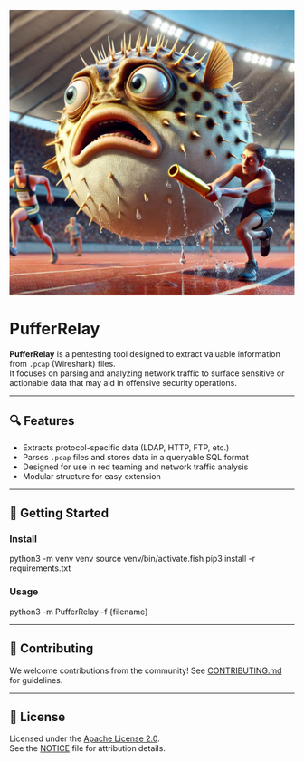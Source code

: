 ![Image Alt text](Logos/Puffer1.webp "Optional title")

# PufferRelay

**PufferRelay** is a pentesting tool designed to extract valuable information from `.pcap` (Wireshark) files.  
It focuses on parsing and analyzing network traffic to surface sensitive or actionable data that may aid in offensive security operations.

---

## 🔍 Features

- Extracts protocol-specific data (LDAP, HTTP, FTP, etc.)
- Parses `.pcap` files and stores data in a queryable SQL format
- Designed for use in red teaming and network traffic analysis
- Modular structure for easy extension

---

## 🚀 Getting Started

### Install
python3 -m venv venv
source venv/bin/activate.fish
pip3 install -r requirements.txt

### Usage
python3 -m PufferRelay -f {filename}

---

## 🤝 Contributing

We welcome contributions from the community! See [CONTRIBUTING.md](CONTRIBUTING.md) for guidelines.

---

## 📄 License

Licensed under the [Apache License 2.0](LICENSE).  
See the [NOTICE](NOTICE) file for attribution details.
